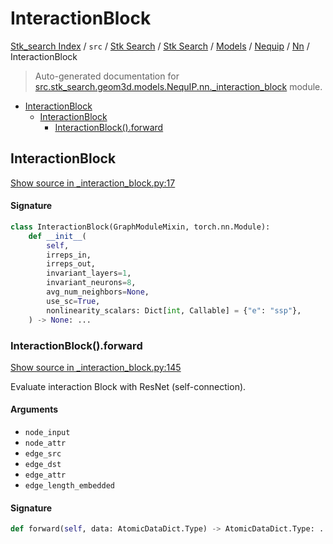 # InteractionBlock

[Stk_search Index](../../../../../../README.md#stk_search-index) / `src` / [Stk Search](../../../../index.md#stk-search) / [Stk Search](../../../../index.md#stk-search) / [Models](../../index.md#models) / [Nequip](../index.md#nequip) / [Nn](./index.md#nn) / InteractionBlock

> Auto-generated documentation for [src.stk_search.geom3d.models.NequIP.nn._interaction_block](https://github.com/mohammedazzouzi15/STK_search/blob/main/src/stk_search/geom3d/models/NequIP/nn/_interaction_block.py) module.

- [InteractionBlock](#interactionblock)
  - [InteractionBlock](#interactionblock-1)
    - [InteractionBlock().forward](#interactionblock()forward)

## InteractionBlock

[Show source in _interaction_block.py:17](https://github.com/mohammedazzouzi15/STK_search/blob/main/src/stk_search/geom3d/models/NequIP/nn/_interaction_block.py#L17)

#### Signature

```python
class InteractionBlock(GraphModuleMixin, torch.nn.Module):
    def __init__(
        self,
        irreps_in,
        irreps_out,
        invariant_layers=1,
        invariant_neurons=8,
        avg_num_neighbors=None,
        use_sc=True,
        nonlinearity_scalars: Dict[int, Callable] = {"e": "ssp"},
    ) -> None: ...
```

### InteractionBlock().forward

[Show source in _interaction_block.py:145](https://github.com/mohammedazzouzi15/STK_search/blob/main/src/stk_search/geom3d/models/NequIP/nn/_interaction_block.py#L145)

Evaluate interaction Block with ResNet (self-connection).

#### Arguments

- `node_input`
- `node_attr`
- `edge_src`
- `edge_dst`
- `edge_attr`
- `edge_length_embedded`

#### Signature

```python
def forward(self, data: AtomicDataDict.Type) -> AtomicDataDict.Type: ...
```
